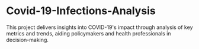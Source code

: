 # Covid-19-Infections-Analysis
This project delivers insights into COVID-19's impact through analysis of key metrics and trends, aiding policymakers and health professionals in decision-making.

